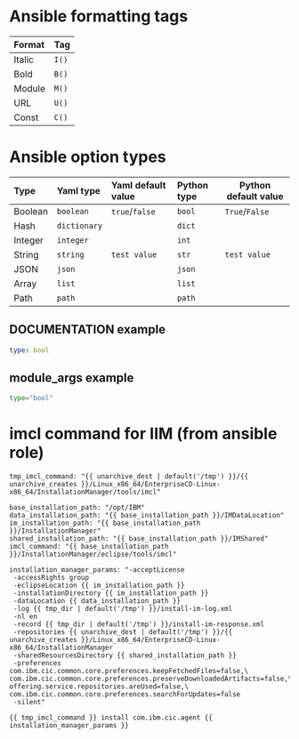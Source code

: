 # Ansible formatting tags

Format | Tag
:----- | :----
Italic | `I()`
Bold   | `B()`
Module | `M()`
URL    | `U()`
Const  | `C()`

# Ansible option types

Type    | Yaml type    | Yaml default value | Python type | Python default value
:------ | :----------- | :----------------- | :---------- | --------------------
Boolean | `boolean`    | `true`/`false`     | `bool`      | `True`/`False`
Hash    | `dictionary` |                    | `dict`      |
Integer | `integer`    |                    | `int`       |
String  | `string`     | `test value`       | `str`       | `test value`
JSON    | `json`       |                    | `json`      |
Array   | `list`       |                    | `list`      |
Path    | `path`       |                    | `path`      |

## DOCUMENTATION example

```yaml
type: bool
```

## module_args example

```python
type="bool"
```

# imcl command for IIM (from ansible role)

```
tmp_imcl_command: "{{ unarchive_dest | default('/tmp') }}/{{ unarchive_creates }}/Linux_x86_64/EnterpriseCD-Linux-x86_64/InstallationManager/tools/imcl"
```

```
base_installation_path: "/opt/IBM"
data_installation_path: "{{ base_installation_path }}/IMDataLocation"
im_installation_path: "{{ base_installation_path }}/InstallationManager"
shared_installation_path: "{{ base_installation_path }}/IMShared"
imcl_command: "{{ base_installation_path }}/InstallationManager/eclipse/tools/imcl"
```

```
installation_manager_params: "-acceptLicense
 -accessRights group
 -eclipseLocation {{ im_installation_path }}
 -installationDirectory {{ im_installation_path }}
 -dataLocation {{ data_installation_path }}
 -log {{ tmp_dir | default('/tmp') }}/install-im-log.xml
 -nl en
 -record {{ tmp_dir | default('/tmp') }}/install-im-response.xml
 -repositories {{ unarchive_dest | default('/tmp') }}/{{ unarchive_creates }}/Linux_x86_64/EnterpriseCD-Linux-x86_64/InstallationManager
 -sharedResourcesDirectory {{ shared_installation_path }}
 -preferences com.ibm.cic.common.core.preferences.keepFetchedFiles=false,\
com.ibm.cic.common.core.preferences.preserveDownloadedArtifacts=false,\
offering.service.repositories.areUsed=false,\
com.ibm.cic.common.core.preferences.searchForUpdates=false
 -silent"
```

```
{{ tmp_imcl_command }} install com.ibm.cic.agent {{ installation_manager_params }}
```

